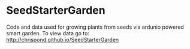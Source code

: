 # SeedStarterGarden
Code and data used for growing plants from seeds via ardunio powered smart garden.
To view data go to: http://chrispond.github.io/SeedStarterGarden

